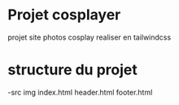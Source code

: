 # Projet cosplayer

projet site photos cosplay realiser en tailwindcss 

# structure du projet

-src
    img
index.html
header.html
footer.html
